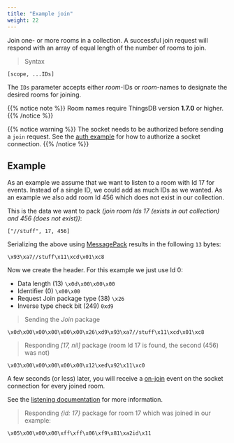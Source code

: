```yaml
---
title: "Example join"
weight: 22
---
```


Join one- or more rooms in a collection. A successful join request will respond with an array of equal length of the number of rooms to join.


> Syntax

```none
[scope, ...IDs]
```

The `IDs` parameter accepts either *room*-IDs or *room*-names to designate the desired rooms for joining.

{{% notice note %}}
Room names require ThingsDB version **1.7.0** or higher.
{{% /notice %}}

{{% notice warning %}}
The socket needs to be authorized before sending a `join` request.
See the [auth example](../auth) for how to authorize a socket connection.
{{% /notice %}}

## Example

As an example we assume that we want to listen to a room with Id 17 for events. Instead of a single ID, we could add as much IDs as we wanted. As an example we also add room Id 456 which does not exist in our collection.

This is the data we want to pack *(join room Ids 17 (exists in out collection) and 456 (does not exist))*:

`["//stuff", 17, 456]`

Serializing the above using [MessagePack](https://msgpack.org) results in the following `13` bytes:

`\x93\xa7//stuff\x11\xcd\x01\xc8`

Now we create the header. For this example we just use Id 0:

- Data length (13) `\x0d\x00\x00\x00`
- Identifier (0) `\x00\x00`
- Request Join package type (38) `\x26`
- Inverse type check bit (249) `0xd9`

> Sending the *Join* package

```none
\x0d\x00\x00\x00\x00\x00\x26\xd9\x93\xa7//stuff\x11\xcd\x01\xc8
```

> Responding *[17, nil]* package (room Id 17 is found, the second (456) was not)

```none
\x03\x00\x00\x00\x00\x00\x12\xed\x92\x11\xc0
```

A few seconds (or less) later, you will receive a [on-join](../../../listening/on-join) event on the socket connection for every joined room.

See the [listening documentation](../../../listening) for more information.

> Responding *{id: 17}* package for room 17 which was joined in our example:

```none
\x05\x00\x00\x00\xff\xff\x06\xf9\x81\xa2id\x11
```